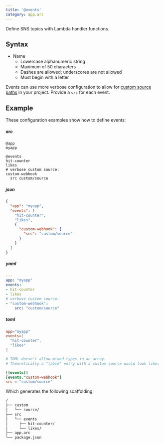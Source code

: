 ```yaml
---
title: '@events'
category: app.arc
---
```


 Define SNS topics with Lambda handler functions.

## Syntax

- Name
  - Lowercase alphanumeric string
  - Maximum of 50 characters
  - Dashes are allowed; underscores are not allowed
  - Must begin with a letter

Events can use more verbose configuration to allow for [custom source paths](../../guides/developer-experience/custom-source-paths) in your project. Provide a  `src` for each event.

## Example

These configuration examples show how to define events:

<arc-viewer default-tab=arc>
<div slot=contents>

<arc-tab label=arc>
<h5>arc</h5>
<div slot=content>

```arc
@app
myapp

@events
hit-counter
likes
# verbose custom source:
custom-webhook
  src custom/source

```
</div>
</arc-tab>

<arc-tab label=json>
<h5>json</h5>
<div slot=content>

```json
{
  "app": "myapp",
  "events": [
    "hit-counter",
    "likes",
    {
      "custom-webhook": {
        "src": "custom/source"
      }
    }
  ]
}
```
</div>
</arc-tab>

<arc-tab label=yaml>
<h5>yaml</h5>
<div slot=content>

```yaml
---
app: "myapp"
events:
- hit-counter
- likes
# verbose custom source:
- "custom-webhook":
    src: "custom/source"
```
</div>
</arc-tab>

<arc-tab label=toml>
<h5>toml</h5>
<div slot=content>

```toml
app="myapp"
events=[
  "hit-counter",
  "likes"
]

# TOML doesn't allow mixed types in an array.
# Theoretically a "table" entry with a custom source would look like:

[[events]]
[events."custom-webhook"]
src = "custom/source"
```
</div>
</arc-tab>

</div>
</arc-viewer>

Which generates the following scaffolding:

```bash
/
├── custom
│   └── source/
├── src
│   └── events
│     ├── hit-counter/
│     └── likes/
├── app.arc
└── package.json
```

